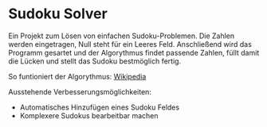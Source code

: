 # Sudoku Solver

Ein Projekt zum Lösen von einfachen Sudoku-Problemen.
Die Zahlen werden eingetragen, Null steht für ein Leeres Feld. Anschließend wird das Programm gesartet und der Algorythmus findet passende Zahlen, füllt damit die Lücken und stellt das Sudoku bestmöglich fertig.

So funtioniert der Algorythmus:
[Wikipedia](www.wikipedia.com)


Ausstehende Verbesserungsmöglichkeiten:
- Automatisches Hinzufügen eines Sudoku Feldes
- Komplexere Sudokus bearbeitbar machen
